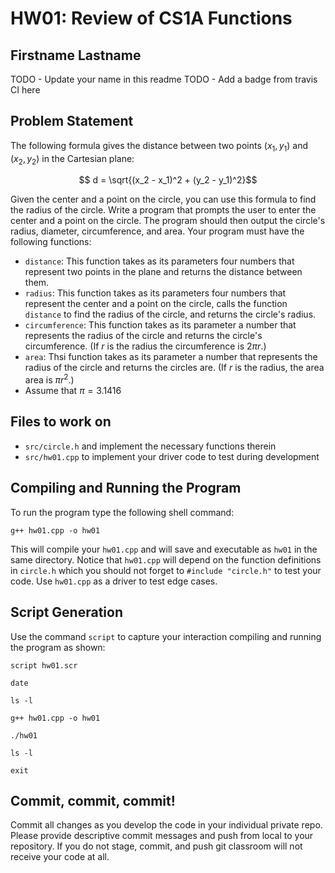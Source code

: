 # HW01: Review of CS1A Functions

## Firstname Lastname

TODO - Update your name in this readme
TODO - Add a badge from travis CI here

## Problem Statement

The following formula gives the distance between two points $(x_1, y_1)$ and $(x_2, y_2)$ in the Cartesian plane:

$$ d = \sqrt{(x_2 - x_1)^2 + (y_2 - y_1)^2}$$

Given the center and a point on the circle, you can use this formula to find the radius of the circle. Write a program that prompts the user to enter the center and a point on the circle. The program should then output the circle's radius, diameter, circumference, and area. Your program must have the following functions:

 - `distance`: This function takes as its parameters four numbers that represent two points in the plane and returns the distance between them.
 -  `radius`: This function takes as its parameters four numbers that represent the center and a point on the circle, calls the function `distance` to find the radius of the circle, and returns the circle's radius.
- `circumference`: This function takes as its parameter a number that represents the radius of the circle and returns the circle's circumference. (If $r$ is the radius the circumference is $2\pi r$.)
- `area`: Thsi function takes as its parameter a number that represents the radius of the circle and returns the circles are. (If $r$ is the radius, the area area is $\pi r^2$.)
- Assume that $\pi = 3.1416$

## Files to work on
- `src/circle.h` and implement the necessary functions therein
- `src/hw01.cpp` to implement your driver code to test during development

## Compiling and Running the Program
To run the program type the following shell command: 

`g++ hw01.cpp -o hw01`

This will compile your `hw01.cpp` and will save and executable as `hw01` in the same directory. Notice that `hw01.cpp` will depend on the function definitions in `circle.h` which you should not forget to `#include "circle.h"` to test your code. Use `hw01.cpp` as a driver to test edge cases.

## Script Generation
Use the command `script` to capture your interaction compiling and running the program as shown:

`script hw01.scr`

`date`

`ls -l`

`g++ hw01.cpp -o hw01`

`./hw01`

`ls -l`

`exit`

## Commit, commit, commit!
Commit all changes as you develop the code in your individual private repo. Please provide descriptive commit messages and push from local to your repository. If you do not stage, commit, and push git classroom will not receive your code at all.


